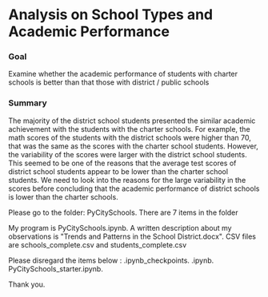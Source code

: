 # Analysis on School Types and Academic Performance

### Goal
Examine whether the academic performance of students with charter schools is better than that those with district / public schools

### Summary

The majority of the district school students presented the similar academic achievement with the students with the charter schools. For example, the math scores of the students with the district schools were higher than 70, that was the same as the scores with the charter school students. However, the variability of the scores were larger with the district school students. This seemed to be one of the reasons that the average test scores of district school students appear to be lower than the charter school students.  We need to look into the reasons for the large variability in the scores before concluding that the academic performance of district schools is lower than the charter schools.



Please go to  the folder: PyCitySchools. There are 7 items in the folder

My program is PyCitySchools.ipynb. 
A written description about my observations is "Trends and Patterns in the School District.docx". 
CSV files are schools_complete.csv and students_complete.csv

Please disregard the items below : 
.ipynb_checkpoints. 
.ipynb. 
PyCitySchools_starter.ipynb. 

Thank you.
